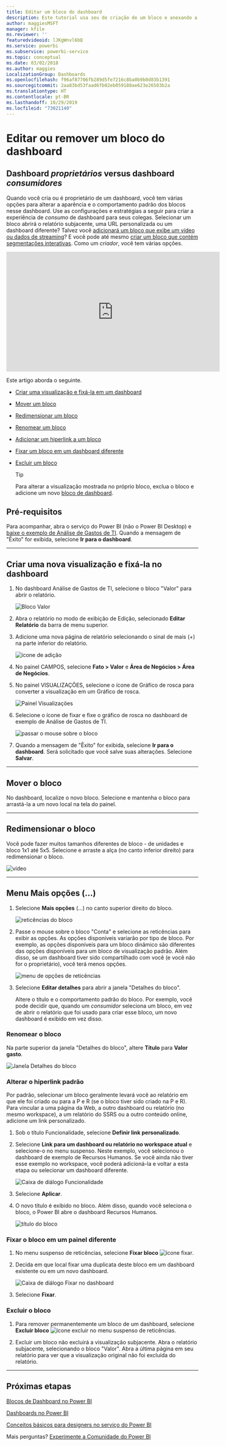 ```yaml
---
title: Editar um bloco do dashboard
description: Este tutorial usa seu de criação de um bloco e anexando a um dashboard, para aprender como editar esse bloco do dashboard – redimensionar, mover, renomear, fixar, excluir, adicionar hiperlink.
author: maggiesMSFT
manager: kfile
ms.reviewer: ''
featuredvideoid: lJKgWnvl6bQ
ms.service: powerbi
ms.subservice: powerbi-service
ms.topic: conceptual
ms.date: 03/02/2018
ms.author: maggies
LocalizationGroup: Dashboards
ms.openlocfilehash: f96af87706fb289d5fe7216c8ba0b9b0d83b1391
ms.sourcegitcommit: 2aa83bd53faad6fb02eb059188ae623e26503b2a
ms.translationtype: HT
ms.contentlocale: pt-BR
ms.lasthandoff: 10/29/2019
ms.locfileid: "73021140"
---
```

# <a name="edit-or-remove-a-dashboard-tile"></a>Editar ou remover um bloco do dashboard

## <a name="dashboard-owners-versus-dashboard-consumers"></a>Dashboard *proprietários* versus dashboard *consumidores*
Quando você cria ou é proprietário de um dashboard, você tem várias opções para alterar a aparência e o comportamento padrão dos blocos nesse dashboard. Use as configurações e estratégias a seguir para criar a experiência de *consumo* de dashboard para seus colegas.  Selecionar um bloco abrirá o relatório subjacente, uma URL personalizada ou um dashboard diferente? Talvez você [adicionará um bloco que exibe um vídeo ou dados de streaming](service-dashboard-add-widget.md)? E você pode até mesmo [criar um bloco que contém segmentações interativas](service-dashboard-pin-live-tile-from-report.md). Como um *criador*, você tem várias opções. 

<iframe width="560" height="315" src="https://www.youtube.com/embed/lJKgWnvl6bQ" frameborder="0" allowfullscreen></iframe>

Este artigo aborda o seguinte.

* [Criar uma visualização e fixá-la em um dashboard](#create)
* [Mover um bloco](#move)
* [Redimensionar um bloco](#resize)
* [Renomear um bloco](#rename)
* [Adicionar um hiperlink a um bloco](#hyperlink)
* [Fixar um bloco em um dashboard diferente](#different)
* [Excluir um bloco](#delete)
  
  > [!TIP]
  > Para alterar a visualização mostrada no próprio bloco, exclua o bloco e adicione um novo [bloco de dashboard](consumer/end-user-tiles.md).

  
## <a name="prerequisites"></a>Pré-requisitos
Para acompanhar, abra o serviço do Power BI (não o Power BI Desktop) e [baixe o exemplo de Análise de Gastos de TI](sample-it-spend.md). Quando a mensagem de "Êxito" for exibida, selecione **Ir para o dashboard**.

- - -
<a name="create"></a>

## <a name="create-a-new-visualization-and-pin-it-to-the-dashboard"></a>Criar uma nova visualização e fixá-la no dashboard
1. No dashboard Análise de Gastos de TI, selecione o bloco "Valor" para abrir o relatório.

    ![Bloco Valor](media/service-dashboard-edit-tile/power-bi-amount-tile.png)

2. Abra o relatório no modo de exibição de Edição, selecionado **Editar Relatório** da barra de menu superior.

3. Adicione uma nova página de relatório selecionando o sinal de mais (+) na parte inferior do relatório.

    ![ícone de adição](media/service-dashboard-edit-tile/power-bi-add-page.png)

4. No painel CAMPOS, selecione **Fato > Valor** e **Área de Negócios > Área de Negócios**.
 
5. No painel VISUALIZAÇÕES, selecione o ícone de Gráfico de rosca para converter a visualização em um Gráfico de rosca.

    ![Painel Visualizações](media/service-dashboard-edit-tile/power-bi-donut-chart.png)

5. Selecione o ícone de fixar e fixe o gráfico de rosca no dashboard de exemplo de Análise de Gastos de TI.

   ![passar o mouse sobre o bloco](media/service-dashboard-edit-tile/power-bi-pin.png)

6. Quando a mensagem de "Êxito" for exibida, selecione **Ir para o dashboard**. Será solicitado que você salve suas alterações. Selecione **Salvar**.

- - -
<a name="move"></a>

## <a name="move-the-tile"></a>Mover o bloco
No dashboard, localize o novo bloco. Selecione e mantenha o bloco para arrastá-la a um novo local na tela do painel.

- - -
<a name="resize"></a>

## <a name="resize-the-tile"></a>Redimensionar o bloco
Você pode fazer muitos tamanhos diferentes de bloco - de unidades e bloco 1x1 até 5x5. Selecione e arraste a alça (no canto inferior direito) para redimensionar o bloco.

![vídeo](media/service-dashboard-edit-tile/pbigif_resizetile4.gif)

- - -
## <a name="more-options--menu"></a>Menu **Mais opções** (...)

1. Selecione **Mais opções** (...) no canto superior direito do bloco. 
   
   ![reticências do bloco](media/service-dashboard-edit-tile/power-bi-tile.png)

2. Passe o mouse sobre o bloco "Conta" e selecione as reticências para exibir as opções. As opções disponíveis variarão por tipo de bloco.  Por exemplo, as opções disponíveis para um bloco dinâmico são diferentes das opções disponíveis para um bloco de visualização padrão. Além disso, se um dashboard tiver sido compartilhado com você (e você não for o proprietário), você terá menos opções.

   ![menu de opções de reticências](media/service-dashboard-edit-tile/power-bi-tile-menu-new.png)

3. Selecione **Editar detalhes** para abrir a janela "Detalhes do bloco". 

    Altere o título e o comportamento padrão do bloco.  Por exemplo, você pode decidir que, quando um *consumidor* seleciona um bloco, em vez de abrir o relatório que foi usado para criar esse bloco, um novo dashboard é exibido em vez disso.  
   


<a name="rename"></a>

### <a name="rename-the-tile"></a>Renomear o bloco
Na parte superior da janela "Detalhes do bloco", altere **Título** para **Valor gasto**.

![Janela Detalhes do bloco](media/service-dashboard-edit-tile/power-bi-tile-title.png)


<a name="hyperlink"></a>

### <a name="change-the-default-hyperlink"></a>Alterar o hiperlink padrão
Por padrão, selecionar um bloco geralmente levará você ao relatório em que ele foi criado ou para a P e R (se o bloco tiver sido criado na P e R). Para vincular a uma página da Web, a outro dashboard ou relatório (no mesmo workspace), a um relatório do SSRS ou a outro conteúdo online, adicione um link personalizado.

1. Sob o título Funcionalidade, selecione **Definir link personalizado**.

2. Selecione **Link para um dashboard ou relatório no workspace atual** e selecione-o no menu suspenso.  Neste exemplo, você selecionou o dashboard de exemplo de Recursos Humanos. Se você ainda não tiver esse exemplo no workspace, você poderá adicioná-la e voltar a esta etapa ou selecionar um dashboard diferente. 

    ![Caixa de diálogo Funcionalidade](media/service-dashboard-edit-tile/power-bi-custom-link.png)

3. Selecione **Aplicar**.

4. O novo título é exibido no bloco.  Além disso, quando você seleciona o bloco, o Power BI abre o dashboard Recursos Humanos. 

    ![título do bloco](media/service-dashboard-edit-tile/power-bi-title.png)

<a name="different"></a>

### <a name="pin-the-tile-to-a-different-dashboard"></a>Fixar o bloco em um painel diferente
1. No menu suspenso de reticências, selecione **Fixar bloco** ![ícone fixar](media/service-dashboard-edit-tile/pinnooutline.png).
2. Decida em que local fixar uma duplicata deste bloco em um dashboard existente ou em um novo dashboard. 
   
   ![Caixa de diálogo Fixar no dashboard](media/service-dashboard-edit-tile/pbi_pintoanotherdash.png)
3. Selecione **Fixar**.

<a name="delete"></a>

### <a name="delete-the-tile"></a>Excluir o bloco
1. Para remover permanentemente um bloco de um dashboard, selecione **Excluir bloco** ![ícone excluir](media/service-dashboard-edit-tile/power-bi-delete-tile-icon.png) no menu suspenso de reticências. 

2. Excluir um bloco não excluirá a visualização subjacente. Abra o relatório subjacente, selecionando o bloco "Valor". Abra a última página em seu relatório para ver que a visualização original não foi excluída do relatório. 

- - -
## <a name="next-steps"></a>Próximas etapas
[Blocos de Dashboard no Power BI](consumer/end-user-tiles.md)

[Dashboards no Power BI](consumer/end-user-dashboards.md)

[Conceitos básicos para designers no serviço do Power BI](service-basic-concepts.md)

Mais perguntas? [Experimente a Comunidade do Power BI](http://community.powerbi.com/)

